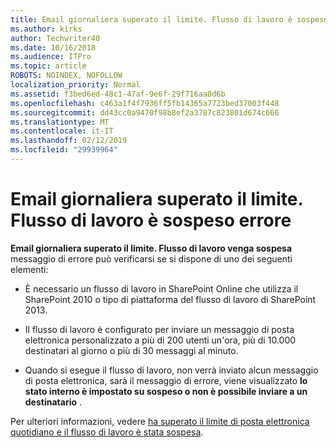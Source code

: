 ```yaml
---
title: Email giornaliera superato il limite. Flusso di lavoro è sospeso errore
ms.author: kirks
author: Techwriter40
ms.date: 10/16/2018
ms.audience: ITPro
ms.topic: article
ROBOTS: NOINDEX, NOFOLLOW
localization_priority: Normal
ms.assetid: f3bed6ed-48c1-47af-9e6f-29f716aa8d6b
ms.openlocfilehash: c463a1f4f7936ff5fb14365a7723bed37003f448
ms.sourcegitcommit: dd43cc0a9470f98b8ef2a3787c823801d674c666
ms.translationtype: MT
ms.contentlocale: it-IT
ms.lasthandoff: 02/12/2019
ms.locfileid: "29939964"
---
```

# <a name="daily-email-limit-exceeded-workflow-is-suspended-error"></a>Email giornaliera superato il limite. Flusso di lavoro è sospeso errore

 **Email giornaliera superato il limite. Flusso di lavoro venga sospesa** messaggio di errore può verificarsi se si dispone di uno dei seguenti elementi: 
  
- È necessario un flusso di lavoro in SharePoint Online che utilizza il SharePoint 2010 o tipo di piattaforma del flusso di lavoro di SharePoint 2013.
    
- Il flusso di lavoro è configurato per inviare un messaggio di posta elettronica personalizzato a più di 200 utenti un'ora, più di 10.000 destinatari al giorno o più di 30 messaggi al minuto.
    
- Quando si esegue il flusso di lavoro, non verrà inviato alcun messaggio di posta elettronica, sarà il messaggio di errore, viene visualizzato **lo stato interno è impostato su sospeso o non è possibile inviare a un destinatario** . 
    
Per ulteriori informazioni, vedere [ha superato il limite di posta elettronica quotidiano e il flusso di lavoro è stata sospesa](https://go.microsoft.com/fwlink/?Linkid=2031137).
  

